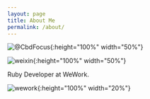 ```yaml
---
layout: page
title: About Me
permalink: /about/
---
```


![@CbdFocus](/wiki/wiki/face.jpeg){:height="100%" width="50%"}


![weixin](/wiki/wiki/wx-qr.jpg){:height="100%" width="50%"}


Ruby Developer at WeWork.


![wework](/wiki/wiki/wework-logo.png){:height="100%" width="20%"}
